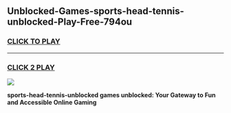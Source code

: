
## Unblocked-Games-sports-head-tennis-unblocked-Play-Free-794ou
<h3>
<a href="https://premium76.site?title=sports-head-tennis-unblocked&ref=19M">CLICK TO PLAY</a></h3>
<hr>

<h3>
<a href="https://premium76.site?title=sports-head-tennis-unblocked&ref=19M">CLICK 2 PLAY</a>
  
</h3>

<a href="https://premium76.site?title=sports-head-tennis-unblocked&ref=19M"><img src="https://clearcache.store/games.png"></a>


**sports-head-tennis-unblocked games unblocked: Your Gateway to Fun and Accessible Online Gaming**
